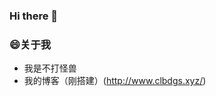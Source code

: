 ### Hi there 👋

### 😄关于我
  
  - 我是不打怪兽
  - 我的博客（刚搭建）(http://www.clbdgs.xyz/)
<!--
**Clbdgs/Clbdgs** is a ✨ _special_ ✨ repository because its `README.md` (this file) appears on your GitHub profile.

Here are some ideas to get you started:

- 🔭 I’m currently working on ...
- 🌱 I’m currently learning ...
- 👯 I’m looking to collaborate on ...
- 🤔 I’m looking for help with ...
- 💬 Ask me about ...
- 📫 How to reach me: ...
- 😄 Pronouns: ...
- ⚡ Fun fact: ...
-->
